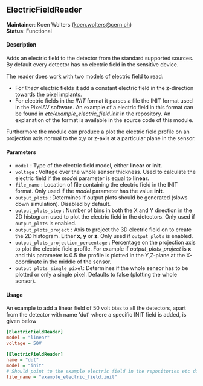 ## ElectricFieldReader
**Maintainer**: Koen Wolters (<koen.wolters@cern.ch>)  
**Status**: Functional  

#### Description
Adds an electric field to the detector from the standard supported sources. By default every detector has no electric field in the sensitive device.

The reader does work with two models of electric field to read:

* For *linear* electric fields it add a constant electric field in the z-direction towards the pixel implants.
* For electric fields in the *INIT* format it parses a file the INIT format used in the PixelAV software. An example of a electric field in this format can be found in *etc/example_electric_field.init* in the repository. An explanation of the format is available in the source code of this module.

Furthermore the module can produce a plot the electric field profile on an projection axis normal to the x,y or z-axis at a particular plane in the sensor.

#### Parameters
* `model` : Type of the electric field model, either **linear** or **init**.
* `voltage` : Voltage over the whole sensor thickness. Used to calculate the electric field if the *model* parameter is equal to **linear**.
* `file_name` : Location of file containing the electric field in the INIT format. Only used if the *model* parameter has the value **init**.
* `output_plots` : Determines if output plots should be generated (slows down simulation). Disabled by default.
* `output_plots_step` : Number of bins in both the X and Y direction in the 2D histogram used to plot the electric field in the detectors. Only used if `output_plots` is enabled.
* `output_plots_project` : Axis to project the 3D electric field on to create the 2D histogram. Either **x**, **y** or **z**. Only used if `output_plots` is enabled.
* `output_plots_projection_percentage` : Percentage on the projection axis to plot the electric field profile. For example if *output_plots_project* is **x** and this parameter is 0.5 the profile is plotted in the Y,Z-plane at the X-coordinate in the middle of the sensor.
* `output_plots_single_pixel`: Determines if the whole sensor has to be plotted or only a single pixel. Defaults to false (plotting the whole sensor).

#### Usage
An example to add a linear field of 50 volt bias to all the detectors, apart from the detector with name 'dut' where a specific INIT field is added, is given below

```ini
[ElectricFieldReader]
model = "linear"
voltage = 50V

[ElectricFieldReader]
name = "dut"
model = "init"
# Should point to the example electric field in the repositories etc directory
file_name = "example_electric_field.init"
```
